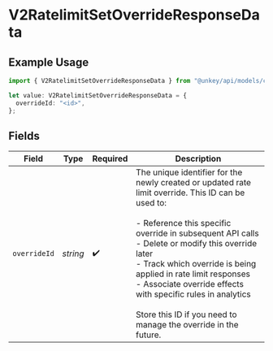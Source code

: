 # V2RatelimitSetOverrideResponseData

## Example Usage

```typescript
import { V2RatelimitSetOverrideResponseData } from "@unkey/api/models/components";

let value: V2RatelimitSetOverrideResponseData = {
  overrideId: "<id>",
};
```

## Fields

| Field                                                                                                                                                                                                                                                                                                                                                                                                 | Type                                                                                                                                                                                                                                                                                                                                                                                                  | Required                                                                                                                                                                                                                                                                                                                                                                                              | Description                                                                                                                                                                                                                                                                                                                                                                                           |
| ----------------------------------------------------------------------------------------------------------------------------------------------------------------------------------------------------------------------------------------------------------------------------------------------------------------------------------------------------------------------------------------------------- | ----------------------------------------------------------------------------------------------------------------------------------------------------------------------------------------------------------------------------------------------------------------------------------------------------------------------------------------------------------------------------------------------------- | ----------------------------------------------------------------------------------------------------------------------------------------------------------------------------------------------------------------------------------------------------------------------------------------------------------------------------------------------------------------------------------------------------- | ----------------------------------------------------------------------------------------------------------------------------------------------------------------------------------------------------------------------------------------------------------------------------------------------------------------------------------------------------------------------------------------------------- |
| `overrideId`                                                                                                                                                                                                                                                                                                                                                                                          | *string*                                                                                                                                                                                                                                                                                                                                                                                              | :heavy_check_mark:                                                                                                                                                                                                                                                                                                                                                                                    | The unique identifier for the newly created or updated rate limit override. This ID can be used to:<br/><br/>- Reference this specific override in subsequent API calls<br/>- Delete or modify this override later<br/>- Track which override is being applied in rate limit responses<br/>- Associate override effects with specific rules in analytics<br/><br/>Store this ID if you need to manage the override in the future. |
